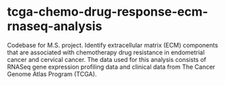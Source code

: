 # tcga-chemo-drug-response-ecm-rnaseq-analysis
Codebase for M.S. project. Identify extracellular matrix (ECM) components that are associated with chemotherapy drug resistance in endometrial cancer and cervical cancer. The data used for this analysis consists of RNASeq gene expression profiling data and clinical data from The Cancer Genome Atlas Program (TCGA).
